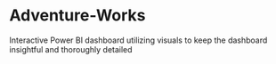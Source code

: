 # Adventure-Works
Interactive Power BI dashboard utilizing visuals to keep the dashboard insightful and  thoroughly detailed
